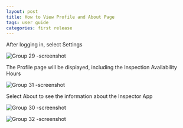 ```yaml
---
layout: post
title: How to View Profile and About Page
tags: user guide
categories: first release
---
```


<link rel="stylesheet" href="/User-Guide/styles.css">

After logging in, select Settings

![Group 29 -screenshot](https://user-images.githubusercontent.com/84864458/124956377-ec4e6e80-dfe5-11eb-8cb3-0a64c1159a54.png)

The Profile page will be displayed, including the Inspection Availability Hours

![Group 31 -screenshot](https://user-images.githubusercontent.com/84864458/124956447-012b0200-dfe6-11eb-9ead-3c57156b3842.png)

Select About to see the information about the Inspector App

![Group 30 -screenshot](https://user-images.githubusercontent.com/84864458/124956415-f8d2c700-dfe5-11eb-968a-3cd225675039.png)

![Group 32 -screenshot](https://user-images.githubusercontent.com/84864458/124956486-0a1bd380-dfe6-11eb-956d-27dd30fcc08c.png)
